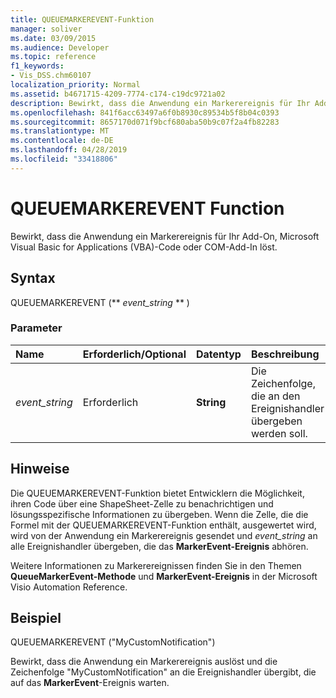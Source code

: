 ```yaml
---
title: QUEUEMARKEREVENT-Funktion
manager: soliver
ms.date: 03/09/2015
ms.audience: Developer
ms.topic: reference
f1_keywords:
- Vis_DSS.chm60107
localization_priority: Normal
ms.assetid: b4671715-4209-7774-c174-c19dc9721a02
description: Bewirkt, dass die Anwendung ein Markerereignis für Ihr Add-On, Microsoft Visual Basic for Applications (VBA)-Code oder COM-Add-In löst.
ms.openlocfilehash: 841f6acc63497a6f0b8930c89534b5f8b04c0393
ms.sourcegitcommit: 8657170d071f9bcf680aba50b9c07f2a4fb82283
ms.translationtype: MT
ms.contentlocale: de-DE
ms.lasthandoff: 04/28/2019
ms.locfileid: "33418806"
---
```

# <a name="queuemarkerevent-function"></a>QUEUEMARKEREVENT Function

Bewirkt, dass die Anwendung ein Markerereignis für Ihr Add-On, Microsoft Visual Basic for Applications (VBA)-Code oder COM-Add-In löst. 
  
## <a name="syntax"></a>Syntax

QUEUEMARKEREVENT (** *event_string* ** ) 
  
### <a name="parameters"></a>Parameter

|**Name**|**Erforderlich/Optional**|**Datentyp**|**Beschreibung**|
|:-----|:-----|:-----|:-----|
| _event_string_ <br/> |Erforderlich  <br/> |**String** <br/> | Die Zeichenfolge, die an den Ereignishandler übergeben werden soll.  <br/> |
   
## <a name="remarks"></a>Hinweise

Die QUEUEMARKEREVENT-Funktion bietet Entwicklern die Möglichkeit, ihren Code über eine ShapeSheet-Zelle zu benachrichtigen und lösungsspezifische Informationen zu übergeben. Wenn die Zelle, die die Formel mit der QUEUEMARKEREVENT-Funktion enthält, ausgewertet wird, wird von der Anwendung ein Markerereignis gesendet und  _event_string_ an alle Ereignishandler übergeben, die das **MarkerEvent-Ereignis** abhören. 
  
Weitere Informationen zu Markerereignissen finden Sie in den Themen **QueueMarkerEvent-Methode** und **MarkerEvent-Ereignis** in der Microsoft Visio Automation Reference. 
  
## <a name="example"></a>Beispiel

QUEUEMARKEREVENT ("MyCustomNotification") 
  
Bewirkt, dass die Anwendung ein Markerereignis auslöst und die Zeichenfolge "MyCustomNotification" an die Ereignishandler übergibt, die auf das **MarkerEvent**-Ereignis warten. 
  

